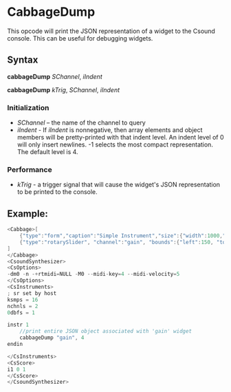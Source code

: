 # CabbageDump

This opcode will print the JSON representation of a widget to the Csound console. This can be useful for debugging widgets.

## Syntax

**cabbageDump** *SChannel*, *iIndent*

**cabbageDump** *kTrig*, *SChannel*, *iIndent*

### Initialization
* *SChannel* – the name of the channel to query
* *iIndent* - If *iIndent* is nonnegative, then array elements and object members will be pretty-printed with that indent level. An indent level of 0 will only insert newlines. -1 selects the most compact representation. The default level is 4.

### Performance
* *kTrig* - a trigger signal that will cause the widget's JSON representation to be printed to the console.

## Example:

```cs
<Cabbage>[
    {"type":"form","caption":"Simple Instrument","size":{"width":1000,"height":520},"pluginId":"RMSy"},
    {"type":"rotarySlider", "channel":"gain", "bounds":{"left":150, "top":10, "width":100, "height":100}, "range":{"min":0, "max":2, "value":1, "skew":1, "increment":0.1}, "text":"Gain"},
]
</Cabbage>
<CsoundSynthesizer>
<CsOptions>
-dm0 -n -+rtmidi=NULL -M0 --midi-key=4 --midi-velocity=5
</CsOptions>
<CsInstruments>
; sr set by host
ksmps = 16
nchnls = 2
0dbfs = 1

instr 1 
    //print entire JSON object associated with 'gain' widget
    cabbageDump "gain", 4
endin

</CsInstruments>  
<CsScore>
i1 0 1
</CsScore>
</CsoundSynthesizer>
```
